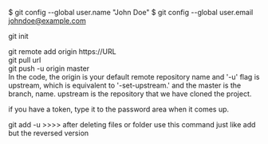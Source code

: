 $ git config --global user.name "John Doe" 
$ git config --global user.email johndoe@example.com 
 
git init 
 
git remote add origin https://URL  
git pull url  
git push -u origin master  
In the code, the origin is your default remote repository name and '-u' flag is   upstream, which is equivalent to '-set-upstream.' and the master is the branch, name.   upstream is the repository that we have cloned the project.  

if you have a token, type it to the password area when it comes up.  
 
 git add -u >>>> after deleting files or folder use this command
 just like add but the reversed version


 
